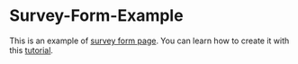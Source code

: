 # Survey-Form-Example

This is an example of [survey form page](https://johnnywu0425.github.io/Survey-Form-Example/). You can learn how to create it with this [tutorial](https://www.freecodecamp.org/learn/responsive-web-design/responsive-web-design-projects/build-a-survey-form).

